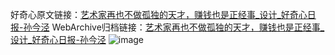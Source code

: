 好奇心原文链接：[艺术家再也不做孤独的天才，赚钱也是正经事_设计_好奇心日报-孙今泾](https://www.qdaily.com/articles/8943.html)
WebArchive归档链接：[艺术家再也不做孤独的天才，赚钱也是正经事_设计_好奇心日报-孙今泾](http://web.archive.org/web/20190623153626/https://www.qdaily.com/articles/8943.html)
![image](http://ww3.sinaimg.cn/large/007d5XDply1g3ve1260tzj30u02ij7wh)